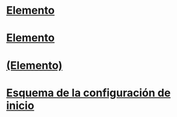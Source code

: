 # [Elemento <requiredRuntime>](requiredruntime-element.md)
# [Elemento <startup>](startup-element.md)
# [<supportedRuntime> (Elemento)](supportedruntime-element.md)
# [Esquema de la configuración de inicio](index.md)
